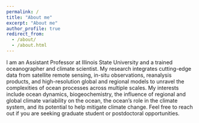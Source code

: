 ```yaml
---
permalink: /
title: "About me"
excerpt: "About me"
author_profile: true
redirect_from: 
  - /about/
  - /about.html
---
```

I am an Assistant Professor at Illinois State University and a trained oceanographer and climate scientist. My research integrates cutting-edge data from satellite remote sensing, in-situ observations, reanalysis products, and high-resolution global and regional models to unravel the complexities of ocean processes across multiple scales. My interests include ocean dynamics, biogeochemistry, the influence of regional and global climate variability on the ocean, the ocean’s role in the climate system, and its potential to help mitigate climate change. Feel free to reach out if you are seeking graduate student or postdoctoral opportunities.
